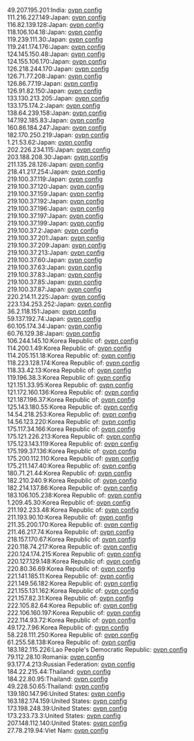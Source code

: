 49.207.195.201:India: [ovpn config](vpn/49_207_195_201.ovpn)  
111.216.227.149:Japan: [ovpn config](vpn/111_216_227_149.ovpn)  
116.82.139.128:Japan: [ovpn config](vpn/116_82_139_128.ovpn)  
118.106.104.18:Japan: [ovpn config](vpn/118_106_104_18.ovpn)  
119.239.111.30:Japan: [ovpn config](vpn/119_239_111_30.ovpn)  
119.241.174.176:Japan: [ovpn config](vpn/119_241_174_176.ovpn)  
124.145.150.48:Japan: [ovpn config](vpn/124_145_150_48.ovpn)  
124.155.106.170:Japan: [ovpn config](vpn/124_155_106_170.ovpn)  
126.218.244.170:Japan: [ovpn config](vpn/126_218_244_170.ovpn)  
126.71.77.208:Japan: [ovpn config](vpn/126_71_77_208.ovpn)  
126.86.77.19:Japan: [ovpn config](vpn/126_86_77_19.ovpn)  
126.91.82.150:Japan: [ovpn config](vpn/126_91_82_150.ovpn)  
133.130.213.205:Japan: [ovpn config](vpn/133_130_213_205.ovpn)  
133.175.174.2:Japan: [ovpn config](vpn/133_175_174_2.ovpn)  
138.64.239.158:Japan: [ovpn config](vpn/138_64_239_158.ovpn)  
147.192.185.83:Japan: [ovpn config](vpn/147_192_185_83.ovpn)  
160.86.184.247:Japan: [ovpn config](vpn/160_86_184_247.ovpn)  
182.170.250.219:Japan: [ovpn config](vpn/182_170_250_219.ovpn)  
1.21.53.62:Japan: [ovpn config](vpn/1_21_53_62.ovpn)  
202.226.234.115:Japan: [ovpn config](vpn/202_226_234_115.ovpn)  
203.188.208.30:Japan: [ovpn config](vpn/203_188_208_30.ovpn)  
211.135.28.126:Japan: [ovpn config](vpn/211_135_28_126.ovpn)  
218.41.217.254:Japan: [ovpn config](vpn/218_41_217_254.ovpn)  
219.100.37.119:Japan: [ovpn config](vpn/219_100_37_119.ovpn)  
219.100.37.120:Japan: [ovpn config](vpn/219_100_37_120.ovpn)  
219.100.37.159:Japan: [ovpn config](vpn/219_100_37_159.ovpn)  
219.100.37.192:Japan: [ovpn config](vpn/219_100_37_192.ovpn)  
219.100.37.196:Japan: [ovpn config](vpn/219_100_37_196.ovpn)  
219.100.37.197:Japan: [ovpn config](vpn/219_100_37_197.ovpn)  
219.100.37.199:Japan: [ovpn config](vpn/219_100_37_199.ovpn)  
219.100.37.2:Japan: [ovpn config](vpn/219_100_37_2.ovpn)  
219.100.37.201:Japan: [ovpn config](vpn/219_100_37_201.ovpn)  
219.100.37.209:Japan: [ovpn config](vpn/219_100_37_209.ovpn)  
219.100.37.213:Japan: [ovpn config](vpn/219_100_37_213.ovpn)  
219.100.37.60:Japan: [ovpn config](vpn/219_100_37_60.ovpn)  
219.100.37.63:Japan: [ovpn config](vpn/219_100_37_63.ovpn)  
219.100.37.83:Japan: [ovpn config](vpn/219_100_37_83.ovpn)  
219.100.37.85:Japan: [ovpn config](vpn/219_100_37_85.ovpn)  
219.100.37.87:Japan: [ovpn config](vpn/219_100_37_87.ovpn)  
220.214.11.225:Japan: [ovpn config](vpn/220_214_11_225.ovpn)  
223.134.253.252:Japan: [ovpn config](vpn/223_134_253_252.ovpn)  
36.2.118.151:Japan: [ovpn config](vpn/36_2_118_151.ovpn)  
59.137.192.74:Japan: [ovpn config](vpn/59_137_192_74.ovpn)  
60.105.174.34:Japan: [ovpn config](vpn/60_105_174_34.ovpn)  
60.76.129.38:Japan: [ovpn config](vpn/60_76_129_38.ovpn)  
106.244.145.10:Korea Republic of: [ovpn config](vpn/106_244_145_10.ovpn)  
114.200.1.49:Korea Republic of: [ovpn config](vpn/114_200_1_49.ovpn)  
114.205.151.18:Korea Republic of: [ovpn config](vpn/114_205_151_18.ovpn)  
118.223.128.174:Korea Republic of: [ovpn config](vpn/118_223_128_174.ovpn)  
118.33.42.13:Korea Republic of: [ovpn config](vpn/118_33_42_13.ovpn)  
119.196.38.3:Korea Republic of: [ovpn config](vpn/119_196_38_3.ovpn)  
121.151.33.95:Korea Republic of: [ovpn config](vpn/121_151_33_95.ovpn)  
121.172.160.136:Korea Republic of: [ovpn config](vpn/121_172_160_136.ovpn)  
121.187.196.37:Korea Republic of: [ovpn config](vpn/121_187_196_37.ovpn)  
125.143.180.55:Korea Republic of: [ovpn config](vpn/125_143_180_55.ovpn)  
14.54.218.253:Korea Republic of: [ovpn config](vpn/14_54_218_253.ovpn)  
14.56.123.220:Korea Republic of: [ovpn config](vpn/14_56_123_220.ovpn)  
175.117.34.166:Korea Republic of: [ovpn config](vpn/175_117_34_166.ovpn)  
175.121.226.213:Korea Republic of: [ovpn config](vpn/175_121_226_213.ovpn)  
175.123.143.119:Korea Republic of: [ovpn config](vpn/175_123_143_119.ovpn)  
175.199.37.136:Korea Republic of: [ovpn config](vpn/175_199_37_136.ovpn)  
175.200.112.110:Korea Republic of: [ovpn config](vpn/175_200_112_110.ovpn)  
175.211.147.40:Korea Republic of: [ovpn config](vpn/175_211_147_40.ovpn)  
180.71.21.44:Korea Republic of: [ovpn config](vpn/180_71_21_44.ovpn)  
182.210.240.9:Korea Republic of: [ovpn config](vpn/182_210_240_9.ovpn)  
182.214.137.86:Korea Republic of: [ovpn config](vpn/182_214_137_86.ovpn)  
183.106.105.238:Korea Republic of: [ovpn config](vpn/183_106_105_238.ovpn)  
1.209.45.30:Korea Republic of: [ovpn config](vpn/1_209_45_30.ovpn)  
211.192.233.48:Korea Republic of: [ovpn config](vpn/211_192_233_48.ovpn)  
211.193.90.10:Korea Republic of: [ovpn config](vpn/211_193_90_10.ovpn)  
211.35.200.170:Korea Republic of: [ovpn config](vpn/211_35_200_170.ovpn)  
211.46.217.74:Korea Republic of: [ovpn config](vpn/211_46_217_74.ovpn)  
218.157.170.67:Korea Republic of: [ovpn config](vpn/218_157_170_67.ovpn)  
220.118.74.217:Korea Republic of: [ovpn config](vpn/220_118_74_217.ovpn)  
220.124.174.215:Korea Republic of: [ovpn config](vpn/220_124_174_215.ovpn)  
220.127.129.148:Korea Republic of: [ovpn config](vpn/220_127_129_148.ovpn)  
220.80.36.69:Korea Republic of: [ovpn config](vpn/220_80_36_69.ovpn)  
221.141.185.11:Korea Republic of: [ovpn config](vpn/221_141_185_11.ovpn)  
221.149.56.182:Korea Republic of: [ovpn config](vpn/221_149_56_182.ovpn)  
221.155.131.162:Korea Republic of: [ovpn config](vpn/221_155_131_162.ovpn)  
221.157.82.31:Korea Republic of: [ovpn config](vpn/221_157_82_31.ovpn)  
222.105.82.64:Korea Republic of: [ovpn config](vpn/222_105_82_64.ovpn)  
222.106.160.197:Korea Republic of: [ovpn config](vpn/222_106_160_197.ovpn)  
222.114.93.72:Korea Republic of: [ovpn config](vpn/222_114_93_72.ovpn)  
49.172.7.96:Korea Republic of: [ovpn config](vpn/49_172_7_96.ovpn)  
58.228.111.250:Korea Republic of: [ovpn config](vpn/58_228_111_250.ovpn)  
61.255.58.138:Korea Republic of: [ovpn config](vpn/61_255_58_138.ovpn)  
183.182.115.226:Lao People's Democratic Republic: [ovpn config](vpn/183_182_115_226.ovpn)  
79.112.28.10:Romania: [ovpn config](vpn/79_112_28_10.ovpn)  
93.177.4.213:Russian Federation: [ovpn config](vpn/93_177_4_213.ovpn)  
184.22.215.44:Thailand: [ovpn config](vpn/184_22_215_44.ovpn)  
184.22.80.95:Thailand: [ovpn config](vpn/184_22_80_95.ovpn)  
49.228.50.65:Thailand: [ovpn config](vpn/49_228_50_65.ovpn)  
139.180.147.96:United States: [ovpn config](vpn/139_180_147_96.ovpn)  
163.182.174.159:United States: [ovpn config](vpn/163_182_174_159.ovpn)  
173.198.248.39:United States: [ovpn config](vpn/173_198_248_39.ovpn)  
173.233.73.3:United States: [ovpn config](vpn/173_233_73_3.ovpn)  
207.148.112.140:United States: [ovpn config](vpn/207_148_112_140.ovpn)  
27.78.219.94:Viet Nam: [ovpn config](vpn/27_78_219_94.ovpn)  

